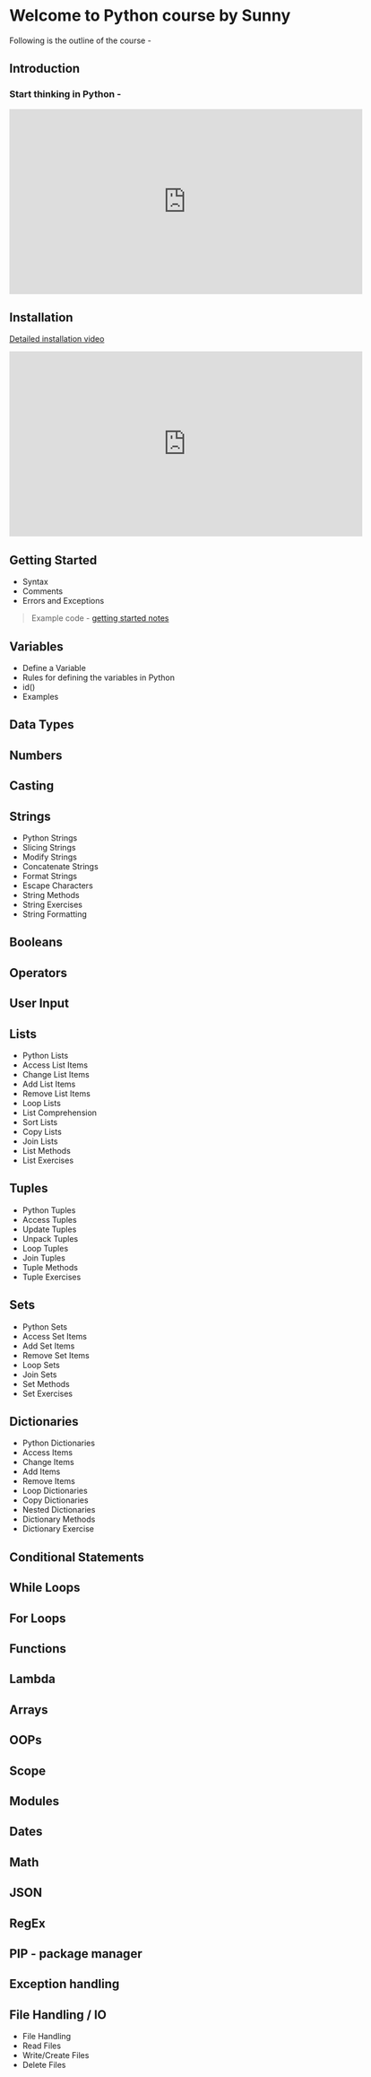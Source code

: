 # Welcome to Python course by Sunny

Following is the outline of the course - 

## Introduction

### Start thinking in Python -
<iframe width="630" height="330" src="https://www.youtube.com/embed/o1qWUdBeYoo" title="YouTube video player" frameborder="0" allow="accelerometer; autoplay; clipboard-write; encrypted-media; gyroscope; picture-in-picture; web-share" allowfullscreen></iframe>

## Installation

[Detailed installation video](https://youtu.be/bVM-QujJ0AI)

<iframe width="630" height="330" src="https://www.youtube.com/embed/bVM-QujJ0AI" title="YouTube video player" frameborder="0" allow="accelerometer; autoplay; clipboard-write; encrypted-media; gyroscope; picture-in-picture; web-share" allowfullscreen>
</iframe>


## Getting Started

- Syntax
- Comments
- Errors and Exceptions

> Example code - [getting started notes](https://github.com/c17hawke/Python/docs/noteboooks/001-getting-started/notes.ipynb)

## Variables

- Define a Variable
- Rules for defining the variables in Python
- id()
- Examples

## Data Types

## Numbers

## Casting

## Strings

- Python Strings
- Slicing Strings
- Modify Strings
- Concatenate Strings
- Format Strings
- Escape Characters
- String Methods
- String Exercises
- String Formatting

## Booleans

## Operators

## User Input

## Lists

- Python Lists
- Access List Items
- Change List Items
- Add List Items
- Remove List Items
- Loop Lists
- List Comprehension
- Sort Lists
- Copy Lists
- Join Lists
- List Methods
- List Exercises

## Tuples

- Python Tuples
- Access Tuples
- Update Tuples
- Unpack Tuples
- Loop Tuples
- Join Tuples
- Tuple Methods
- Tuple Exercises

## Sets

- Python Sets
- Access Set Items
- Add Set Items
- Remove Set Items
- Loop Sets
- Join Sets
- Set Methods
- Set Exercises

## Dictionaries

- Python Dictionaries
- Access Items
- Change Items
- Add Items
- Remove Items
- Loop Dictionaries
- Copy Dictionaries
- Nested Dictionaries
- Dictionary Methods
- Dictionary Exercise

## Conditional Statements

## While Loops

## For Loops

## Functions

## Lambda

## Arrays

## OOPs

## Scope

## Modules

## Dates

## Math

## JSON

## RegEx

## PIP - package manager

## Exception handling

## File Handling / IO

- File Handling
- Read Files
- Write/Create Files
- Delete Files
